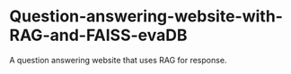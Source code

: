 # Question-answering-website-with-RAG-and-FAISS-evaDB
A question answering website that uses RAG for response.
